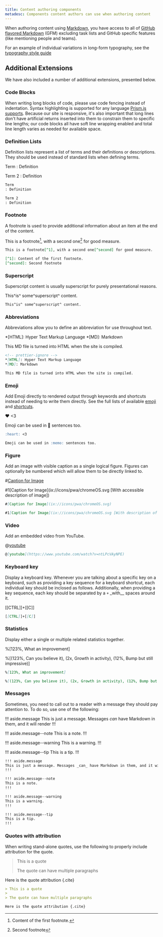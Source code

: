 ```yaml
---
title: Content authoring components
metadesc: Components content authors can use when authoring content
---
```


When authoring content using [Markdown](https://guides.github.com/features/mastering-markdown/), you have access to all of [GitHub flavored Markdown](https://help.github.com/en/github/writing-on-github/basic-writing-and-formatting-syntax) (GFM) excluding task lists and GitHub specific features (like mentioning people and teams).

For an example of individual variations in long-form typography, see the [typography style guide](/{{locale.code}}/style-guide/typography)

## Additional Extensions

We have also included a number of additional extensions, presented below.

### Code Blocks

When writing long blocks of code, please use code fencing instead of indentation. Syntax highlighting is supported for any language [Prism.js supports](https://prismjs.com/#supported-languages). Because our site is responsive, it's also important that long lines don't have artificial returns inserted into them to constrain them to specific line lengths; our code blocks all have soft line wrapping enabled and total line length varies as needed for available space.

### Definition Lists

Definition lists represent a list of terms and their definitions or descriptions. They should be used instead of standard lists when defining terms.

Term
: Definition

Term 2
: Definition

```markdown {title="Sample Markdown" .code-figure}
Term
: Definition

Term 2
: Definition
```

### Footnote

A footnote is used to provide additional information about an item at the end of the content.

This is a footnote[^1], with a second one[^second] for good measure.

[^1]: Content of the first footnote.
[^second]: Second footnote

```markdown {title="Sample Markdown" .code-figure}
This is a footnote[^1], with a second one[^second] for good measure.

[^1]: Content of the first footnote.
[^second]: Second footnote
```

### Superscript

Superscript content is usually superscript for purely presentational reasons.

This^is^ some^superscript^ content.

```markdown {title="Sample Markdown" .code-figure}
This^is^ some^superscript^ content.
```

### Abbreviations

Abbreviations allow you to define an abbreviation for use throughout text.

<!-- prettier-ignore -->
*[HTML]: Hyper Text Markup Language
*[MD]: Markdown

This MD file is turned into HTML when the site is compiled.

```markdown {title="Sample Markdown" .code-figure}
<!-- prettier-ignore -->
*[HTML]: Hyper Text Markup Language
*[MD]: Markdown

This MD file is turned into HTML when the site is compiled.
```

### Emoji

Add Emoji directly to rendered output through keywords and shortcuts instead of needing to write them directly. See the full lists of available [emoji](https://github.com/markdown-it/markdown-it-emoji/blob/master/lib/data/full.json) and [shortcuts](https://github.com/markdown-it/markdown-it-emoji/blob/master/lib/data/shortcuts.js).

:heart: <3

Emoji can be used in :memo: sentences too.

```markdown {title="Sample Markdown" .code-figure}
:heart: <3

Emoji can be used in :memo: sentences too.
```

### Figure

Add an image with visible caption as a single logical figure. Figures can optionally be numbered which will allow them to be directly linked to.

#[Caption for Image](ix://icons/pwa/chromeOS.svg)

#1[Caption for Image](ix://icons/pwa/chromeOS.svg [With accessible description of image])

```markdown {title="Sample Markdown" .code-figure}
#[Caption for Image](ix://icons/pwa/chromeOS.svg)

#1[Caption for Image](ix://icons/pwa/chromeOS.svg [With description of image])
```

### Video

Add an embedded video from YouTube.

@[youtube](https://www.youtube.com/watch?v=ntLPcVAyNPE)

```markdown {title="Sample Markdown" .code-figure}
@[youtube](https://www.youtube.com/watch?v=ntLPcVAyNPE)
```

### Keyboard key

Display a keyboard key. Whenever you are talking about a specific key on a keyboard, such as providing a key sequence for a keyboard shortcut, each individual key should be inclosed as follows. Additionally, when providing a key sequence, each key should be separated by a `+` \_with\_\_ spaces around it.

[[CTRL]]+[[C]]

```markdown {title="Sample Markdown" .code-figure}
[[CTRL]]+[[C]]
```

### Statistics

Display either a single or multiple related statistics together.

%[123%, What an improvement]

%[(123%, Can you believe it), (2x, Growth in activity), (12%, Bump but still impressive)]

```markdown {title="Sample Markdown" .code-figure}
%[123%, What an improvement]

%[(123%, Can you believe it), (2x, Growth in activity), (12%, Bump but still impressive)]
```

### Messages

Sometimes, you need to call out to a reader with a message they should pay attention to. To do so, use one of the following:

!!! aside.message
This is just a message. Messages _can_ have Markdown in them, and it will render
!!!

!!! aside.message--note
This is a note.
!!!

!!! aside.message--warning
This is a warning.
!!!

!!! aside.message--tip
This is a tip.
!!!

```markdown {title="Sample Markdown" .code-figure}
!!! aside.message
This is just a message. Messages _can_ have Markdown in them, and it will render as expected.
!!!

!!! aside.message--note
This is a note.
!!!

!!! aside.message--warning
This is a warning.
!!!

!!! aside.message--tip
This is a tip.
!!!
```

### Quotes with attribution

When writing stand-alone quotes, use the following to properly include attribution for the quote.

> This is a quote
>
> The quote can have multiple paragraphs

Here is the quote attribution {.cite}

```markdown {title="Sample Markdown" .code-figure}
> This is a quote
>
> The quote can have multiple paragraphs

Here is the quote attribution {.cite}
```
